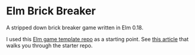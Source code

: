 # Elm Brick Breaker 

A stripped down brick breaker game written in Elm 0.18.

I used this [Elm game template repo](https://github.com/ohanhi/elm-game-base) as a starting point. See [this article](http://ohanhi.github.io/base-for-game-elm-017.html) that walks you through the starter repo.
